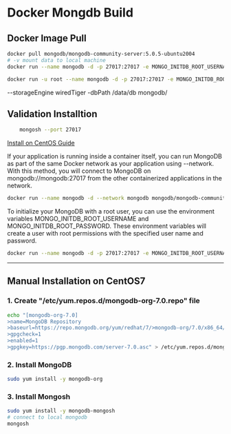 # Docker Mongdb Build

## Docker Image Pull

```bash
docker pull mongodb/mongodb-community-server:5.0.5-ubuntu2004
# -v mount data to local machine
docker run --name mongodb -d -p 27017:27017 -e MONGO_INITDB_ROOT_USERNAME=user -e MONGO_INITDB_ROOT_PASSWORD=pass mongodb/mongodb-community-server:5.0.5-ubuntu2004

docker run -u root --name mongodb -d -p 27017:27017 -e MONGO_INITDB_ROOT_USERNAME=user -e MONGO_INITDB_ROOT_PASSWORD=pass mongodb/mongodb-community-server:5.0.5-ubuntu2004
```
--storageEngine  wiredTiger -dbPath /data/db mongodb/
## Validation Installtion

```bash
    mongosh --port 27017
```

[Install on CentOS Guide](https://www.sjkjc.com/posts/install-mongodb-on-centos-7/)

If your application is running inside a container itself, you can run MongoDB as part of the same Docker network as your application using --network. With this method, you will connect to MongoDB on mongodb://mongodb:27017 from the other containerized applications in the network.

```bash
docker run --name mongodb -d --network mongodb mongodb/mongodb-community-server:$MONGODB_VERSION
```

To initialize your MongoDB with a root user, you can use the environment variables MONGO_INITDB_ROOT_USERNAME and MONGO_INITDB_ROOT_PASSWORD. These environment variables will create a user with root permissions with the specified user name and password.

```bash
docker run --name mongodb -d -p 27017:27017 -e MONGO_INITDB_ROOT_USERNAME=user -e MONGO_INITDB_ROOT_PASSWORD=pass mongodb/mongodb-community-server:$MONGODB_VERSION
```

---

## Manual Installation on CentOS7

### 1. Create "/etc/yum.repos.d/mongodb-org-7.0.repo" file

```bash
echo "[mongodb-org-7.0]
>name=MongoDB Repository
>baseurl=https://repo.mongodb.org/yum/redhat/7/>mongodb-org/7.0/x86_64/
>gpgcheck=1
>enabled=1
>gpgkey=https://pgp.mongodb.com/server-7.0.asc" > /etc/yum.repos.d/mongodb-org-7.0.repo

```

### 2. Install MongoDB

```bash
sudo yum install -y mongodb-org
```

### 3. Install Mongosh

```bash
sudo yum install -y mongodb-mongosh
# connect to local mongodb
mongosh
```
